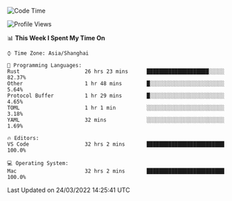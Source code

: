 <!--START_SECTION:waka-->
![Code Time](http://img.shields.io/badge/Code%20Time-1%2C133%20hrs%2036%20mins-blue)

![Profile Views](http://img.shields.io/badge/Profile%20Views-1-blue)

📊 **This Week I Spent My Time On** 

```text
⌚︎ Time Zone: Asia/Shanghai

💬 Programming Languages: 
Rust                     26 hrs 23 mins      ████████████████████░░░░░   82.37% 
Other                    1 hr 48 mins        █░░░░░░░░░░░░░░░░░░░░░░░░   5.64% 
Protocol Buffer          1 hr 29 mins        █░░░░░░░░░░░░░░░░░░░░░░░░   4.65% 
TOML                     1 hr 1 min          ░░░░░░░░░░░░░░░░░░░░░░░░░   3.18% 
YAML                     32 mins             ░░░░░░░░░░░░░░░░░░░░░░░░░   1.69%

🔥 Editors: 
VS Code                  32 hrs 2 mins       █████████████████████████   100.0%

💻 Operating System: 
Mac                      32 hrs 2 mins       █████████████████████████   100.0%

```


 Last Updated on 24/03/2022 14:25:41 UTC
<!--END_SECTION:waka-->
